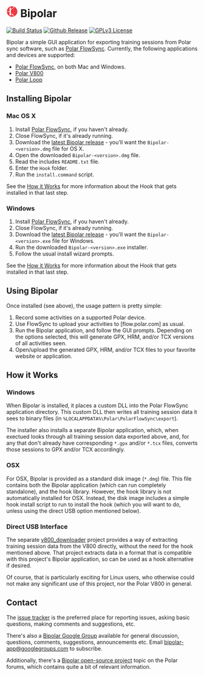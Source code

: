 # [![PMDA++](qrc/icon/bipolar30.png)](#) Bipolar
[![Build Status](http://api.travis-ci.org/pcolby/bipolar.svg?branch=master)](https://travis-ci.org/pcolby/bipolar)
[![Github Release](http://img.shields.io/github/release/pcolby/bipolar.svg)](https://github.com/pcolby/bipolar/releases/latest)
[![GPLv3 License](http://img.shields.io/badge/license-GPLv3-blue.svg)](https://www.gnu.org/copyleft/gpl.html)

Bipolar a simple GUI application for exporting training sessions from Polar
sync software, such as [Polar FlowSync].  Currently, the following applications
and devices are supported:

* [Polar FlowSync], on both Mac and Windows.
* [Polar V800]
* [Polar Loop]

## Installing Bipolar

### Mac OS X

1. Install [Polar FlowSync], if you haven't already.
2. Close FlowSync, if it's already running.
3. Download the [latest Bipolar release] - you'll want the
   `Bipolar-<version>.dmg` file for OS X.
4. Open the downloaded `Bipolar-<version>.dmg` file.
5. Read the includes `README.txt` file.
6. Enter the `Hook` folder.
7. Run the `install.command` script.

See the [How it Works](#how-it-works) for more information about the Hook that
gets installed in that last step.

### Windows

1. Install [Polar FlowSync], if you haven't already.
2. Close FlowSync, if it's already running.
3. Download the [latest Bipolar release] - you'll want the
   `Bipolar-<version>.exe` file for Windows.
4. Run the downloaded `Bipolar-<version>.exe` installer.
5. Follow the usual install wizard prompts.

See the [How it Works](#how-it-works) for more information about the Hook that
gets installed in that last step.

## Using Bipolar

Once installed (see above), the usage pattern is pretty simple:
1. Record some activities on a supported Polar device.
2. Use FlowSync to upload your activities to [flow.polar.com] as usual.
3. Run the Bipolar application, and follow the GUI prompts. Depending on the
   options selected, this will generate GPX, HRM, and/or TCX versions of all
   activities seen.
4. Open/upload the generated GPX, HRM, and/or TCX files to your favorite website
   or application.

## How it Works

### Windows

When Bipolar is installed, it places a custom DLL into the Polar FlowSync
application directory. This custom DLL then writes all training session data it
sees to binary files (in `%LOCALAPPDATA%\Polar\PolarFlowSync\export`).

The installer also installs a separate Bipolar application, which, when exectued
looks through all training session data exported above, and, for any that don't
already have corresponding `*.gpx` and/or `*.tcx` files, converts those sessions
to GPX and/or TCX accordingly.

### OSX

For OSX, Bipolar is provided as a standard disk image (`*.dmg`) file. This file
contains both the Bipolar application (which can run completely standalone), and
the hook library.  However, the hook library is not automatically installed for
OSX. Instead, the disk image includes a simple hook install script to run to
install the hook (which you will want to do, unless using the direct USB option
mentioned below).

### Direct USB Interface

The separate [v800_downloader](https://github.com/profanum429/v800_downloader)
project provides a way of extracting training session data from the V800
directly, without the need for the hook mentioned above. That project extracts
data in a format that is compatible with this project's Bipolar application, so
can be used as a hook alternative if desired.

Of course, that is particularly exciting for Linux users, who otherwise could
not make any significant use of this project, nor the Polar V800 in general.

## Contact

The [issue tracker] is the preferred place for reporting issues, asking basic
questions, making comments and suggestions, etc.

There's also a [Bipolar Google Group] available for general discussion,
questions, comments, suggestions, announcements etc.  Email
bipolar-app@googlegroups.com to subscribe.

Additionally, there's a
[Bipolar open-source project](http://forum.polar.fi/showthread.php?t=29092)
topic on the Polar forums, which contains quite a bit of relevant information.

[Bipolar Google Group]: http://groups.google.com/d/forum/bipolar-app
[issue tracker]: https://github.com/pcolby/bipolar/issues?state=open
[latest Bipolar release]: https://github.com/pcolby/bipolar/releases/latest
[Polar FlowSync]: https://flow.polar.com/start
[Polar Loop]: http://www.polarloop.com/
[Polar V800]: http://www.polarv800.com/
